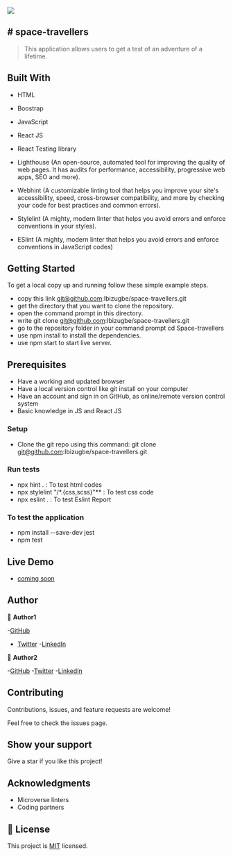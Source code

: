 ![](https://img.shields.io/badge/Microverse-blueviolet)

## # space-travellers
> This application allows users to get a test of an adventure of a lifetime.

## Built With

- HTML

- Boostrap 

- JavaScript

- React JS

- React Testing library

- Lighthouse (An open-source, automated tool for improving the quality of web pages. It has audits for performance, accessibility, progressive web apps, SEO and more).

- Webhint (A customizable linting tool that helps you improve your site's accessibility, speed, cross-browser compatibility, and more by checking your code for best practices and common errors).

- Stylelint (A mighty, modern linter that helps you avoid errors and enforce conventions in your styles).

- ESlint (A mighty, modern linter that helps you avoid errors and enforce conventions in JavaScript codes)

## Getting Started

To get a local copy up and running follow these simple example steps.

- copy this link git@github.com:Ibizugbe/space-travellers.git
- get the directory that you want to clone the repository.
- open the command prompt in this directory.
- write git clone git@github.com:Ibizugbe/space-travellers.git
- go to the repository folder in your command prompt cd Space-travellers
- use npm install to install the dependencies.
- use npm start to start live server.

## Prerequisites

- Have a working and updated browser
- Have a local version control like git install on your computer
- Have an account and sign in on GitHub, as online/remote version control system
- Basic knowledge in JS and React JS

### Setup

- Clone the git repo using this command: git clone git@github.com:Ibizugbe/space-travellers.git

### Run tests

- npx hint . : To test html codes
- npx stylelint "/*.{css,scss}"** : To test css code
- npx eslint . : To test Eslint Report

### To test the application

- npm install --save-dev jest
- npm test

## Live Demo

- [coming soon]()

## Author

👤 **Author1**

-[GitHub](https://github.com/Ibizugbe)
- [Twitter](https://twitter.com/AbrahamIbizugbe)
-[LinkedIn](https://www.linkedin.com/in/abrahamibizugbe/ )

👤 **Author2**

-[GitHub](https://github.com/roseokpe)
-[Twitter](https://twitter.com/roseokpe)
-[LinkedIn](https://www.linkedin.com/in/rose-okpe-0334b5177/)

## Contributing

Contributions, issues, and feature requests are welcome!

Feel free to check the issues page.

## Show your support

Give a star if you like this project!

## Acknowledgments

- Microverse linters
- Coding partners

## 📝 License

This project is [MIT](./LICENSE) licensed.